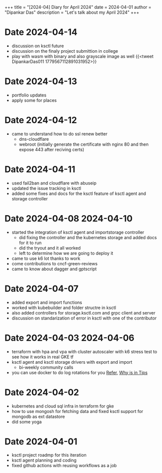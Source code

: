 +++
title = "[2024-04] Diary for April 2024"
date = 2024-04-01
author = "Dipankar Das"
description = "Let's talk about my April 2024"
+++

# Date 2024-04-14
* discussion on ksctl future
* discussion on the finaly project submittion in college
* play with wasm with binary and also grayscale image as well
  {{<tweet DipankarDas011 1779567112891031952>}}

# Date 2024-04-13
* portfolio updates
* apply some for places

# Date 2024-04-12
* came to understand how to do ssl renew better
  * dns-cloudflare
  * webroot (initially generate the certificate with nginx 80 and then expose 443 after reciving certs)

# Date 2024-04-11
* used fail2ban and cloudflare with abuseip
* updated the issue tracking in ksctl
* added some fixes and docs for the ksctl feature of ksctl agent and storage controller

# Date 2024-04-08 2024-04-10
* started the integration of ksctl agent and importstorage controller
  * did fixing the controller and the kubernetes storage and added docs for it to run
  * did the tryout and it all worked
  * left to determine how we are going to deploy it
* came to use k6 lot thanks to work
* come contributions to cncf-green-reviews
* came to know about dagger and gptscript

# Date 2024-04-07
* added export and import functions
* worked with kubebuilder and folder structre in ksctl
* also added controllers for storage.ksctl.com and grpc client and server
* discussion on standarization of error in ksctl with one of the contributor

# Date 2024-04-03 2024-04-06
* terraform with hpa and vpa with cluster autoscaler with k6 stress test to see how it works in real GKE tf
* ksctl agent and ksctl storage drivers with export and import
  * bi-weekly community calls
* you can use docker to do log rotations for you [Refer](https://docs.docker.com/config/containers/logging/local/), [Why is in Tips](https://docs.docker.com/config/containers/logging/configure/)

# Date 2024-04-02
* kubernetes and cloud sql infra in terraform for gke
* how to use mongosh for fetching data and fixed ksctl support for mongodb as ext datastore
* did some yoga

# Date 2024-04-01
* ksctl project roadmp for this iteration
* ksctl agent planning and coding
* fixed github actions with reusing workflows as a job

